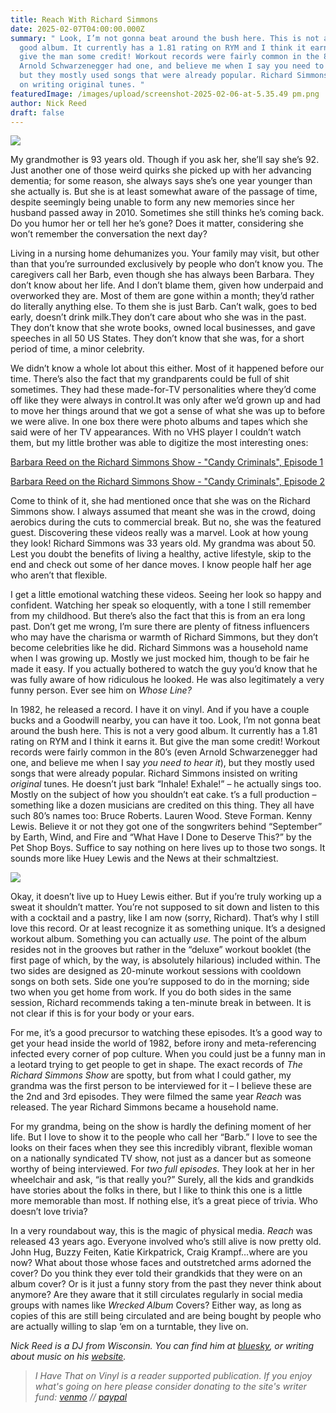```yaml
---
title: Reach With Richard Simmons
date: 2025-02-07T04:00:00.000Z
summary: " Look, I’m not gonna beat around the bush here. This is not a very
  good album. It currently has a 1.81 rating on RYM and I think it earns it. But
  give the man some credit! Workout records were fairly common in the 80’s (even
  Arnold Schwarzenegger had one, and believe me when I say you need to hear it),
  but they mostly used songs that were already popular. Richard Simmons insisted
  on writing original tunes. "
featuredImage: /images/upload/screenshot-2025-02-06-at-5.35.49 pm.png
author: Nick Reed
draft: false
---
```

![](/images/upload/screenshot-2025-02-06-at-5.35.49 pm.png)

My grandmother is 93 years old. Though if you ask her, she’ll say she’s 92. Just another one of those weird quirks she picked up with her advancing dementia; for some reason, she always says she’s one year younger than she actually is. But she is at least somewhat aware of the passage of time, despite seemingly being unable to form any new memories since her husband passed away in 2010. Sometimes she still thinks he’s coming back. Do you humor her or tell her he’s gone? Does it matter, considering she won’t remember the conversation the next day?

Living in a nursing home dehumanizes you. Your family may visit, but other than that you’re surrounded exclusively by people who don’t know you. The caregivers call her Barb, even though she has always been Barbara. They don’t know about her life. And I don’t blame them, given how underpaid and overworked they are. Most of them are gone within a month; they’d rather do literally anything else. To them she is just Barb. Can’t walk, goes to bed early, doesn’t drink milk.They don’t care about who she was in the past. They don’t know that she wrote books, owned local businesses, and gave speeches in all 50 US States. They don’t know that she was, for a short period of time, a minor celebrity.

We didn’t know a whole lot about this either. Most of it happened before our time. There’s also the fact that my grandparents could be full of shit sometimes. They had these made-for-TV personalities where they’d come off like they were always in control.It was only after we’d grown up and had to move her things around that we got a sense of what she was up to before we were alive. In one box there were photo albums and tapes which she said were of her TV appearances. With no VHS player I couldn’t watch them, but my little brother was able to digitize the most interesting ones:

[Barbara Reed on the Richard Simmons Show - "Candy Criminals", Episode 1](https://www.youtube.com/watch?v=LK22E2wtN_4)

[Barbara Reed on the Richard Simmons Show - "Candy Criminals", Episode 2](https://www.youtube.com/watch?v=TTreKF-MK34)

Come to think of it, she had mentioned once that she was on the Richard Simmons show. I always assumed that meant she was in the crowd, doing aerobics during the cuts to commercial break. But no, she was the featured guest. Discovering these videos really was a marvel. Look at how young they look! Richard Simmons was 33 years old. My grandma was about 50. Lest you doubt the benefits of living a healthy, active lifestyle, skip to the end and check out some of her dance moves. I know people half her age who aren’t that flexible.

I get a little emotional watching these videos. Seeing her look so happy and confident. Watching her speak so eloquently, with a tone I still remember from my childhood. But there’s also the fact that this is from an era long past. Don’t get me wrong, I’m sure there are plenty of fitness influencers who may have the charisma or warmth of Richard Simmons, but they don’t become celebrities like he did. Richard Simmons was a household name when I was growing up. Mostly we just mocked him, though to be fair he made it easy. If you actually bothered to watch the guy you’d know that he was fully aware of how ridiculous he looked. He was also legitimately a very funny person. Ever see him on *Whose Line?*

In 1982, he released a record. I have it on vinyl. And if you have a couple bucks and a Goodwill nearby, you can have it too. Look, I’m not gonna beat around the bush here. This is not a very good album. It currently has a 1.81 rating on RYM and I think it earns it. But give the man some credit! Workout records were fairly common in the 80’s (even Arnold Schwarzenegger had one, and believe me when I say *you need to hear it*), but they mostly used songs that were already popular. Richard Simmons insisted on writing *original* tunes. He doesn’t just bark “Inhale! Exhale!” – he actually sings too. Mostly on the subject of how you shouldn’t eat cake. t’s a full production – something like a dozen musicians are credited on this thing. They all have such 80’s names too: Bruce Roberts. Lauren Wood. Steve Forman. Kenny Lewis. Believe it or not they got one of the songwriters behind “September” by Earth, Wind, and Fire and “What Have I Done to Deserve This?” by the Pet Shop Boys. Suffice to say nothing on here lives up to those two songs. It sounds more like Huey Lewis and the News at their schmaltziest.

![](/images/upload/screenshot-2025-02-06-at-5.35.37 pm.png)

Okay, it doesn’t live up to Huey Lewis either. But if you’re truly working up a sweat it shouldn’t matter. You’re not supposed to sit down and listen to this with a cocktail and a pastry, like I am now (sorry, Richard). That’s why I still love this record. Or at least recognize it as something unique. It’s a designed workout album. Something you can actually *use.* The point of the album resides not in the grooves but rather in the “deluxe” workout booklet (the first page of which, by the way, is absolutely hilarious) included within. The two sides are designed as 20-minute workout sessions with cooldown songs on both sets. Side one you’re supposed to do in the morning; side two when you get home from work. If you do both sides in the same session, Richard recommends taking a ten-minute break in between. It is not clear if this is for your body or your ears.

For me, it’s a good precursor to watching these episodes. It’s a good way to get your head inside the world of 1982, before irony and meta-referencing infected every corner of pop culture. When you could just be a funny man in a leotard trying to get people to get in shape. The exact records of *The Richard Simmons Show* are spotty, but from what I could gather, my grandma was the first person to be interviewed for it – I believe these are the 2nd and 3rd episodes. They were filmed the same year *Reach* was released. The year Richard Simmons became a household name.

For my grandma, being on the show is hardly the defining moment of her life. But I love to show it to the people who call her “Barb.” I love to see the looks on their faces when they see this incredibly vibrant, flexible woman on a nationally syndicated TV show, not just as a dancer but as someone worthy of being interviewed. For *two full episodes*. They look at her in her wheelchair and ask, “is that really you?” Surely, all the kids and grandkids have stories about the folks in there, but I like to think this one is a little more memorable than most. If nothing else, it’s a great piece of trivia. Who doesn’t love trivia?

In a very roundabout way, this is the magic of physical media. *Reach* was released 43 years ago. Everyone involved who’s still alive is now pretty old. John Hug, Buzzy Feiten, Katie Kirkpatrick, Craig Krampf…where are you now? What about those whose faces and outstretched arms adorned the cover? Do you think they ever told their grandkids that they were on an album cover? Or is it just a funny story from the past they never think about anymore? Are they aware that it still circulates regularly in social media groups with names like *Wrecked Album* Covers? Either way, as long as copies of this are still being circulated and are being bought by people who are actually willing to slap ‘em on a turntable, they live on.

*Nick Reed is a DJ from Wisconsin. You can find him at [bluesky](https://bsky.app/profile/critterjams.bsky.social), or writing about music on his [website](https://critterjams.wordpress.com/).*

> *I Have That on Vinyl is a reader supported publication. If you enjoy what's going on here please consider donating to the site's writer fund: [venmo](https://account.venmo.com/u/Michele-Catalano2659) // [paypal](https://www.paypal.com/paypalme/goingitaloneny?country.x=US&locale.x=en_US)*
